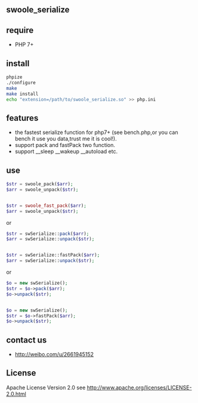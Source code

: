 ## swoole_serialize

## require

- PHP 7+

## install

```bash
phpize
./configure
make
make install
echo "extension=/path/to/swoole_serialize.so" >> php.ini
```

## features

- the fastest serialize function for php7+ (see bench.php,or you can bench it use you data,trust me it is cool!).
- support pack and fastPack two function.
- support __sleep __wakeup __autoload etc.

## use
```php
$str = swoole_pack($arr);
$arr = swoole_unpack($str);


$str = swoole_fast_pack($arr);
$arr = swoole_unpack($str);
```

or

```php
$str = swSerialize::pack($arr);
$arr = swSerialize::unpack($str);


$str = swSerialize::fastPack($arr);
$arr = swSerialize::unpack($str);
```

or

```php
$o = new swSerialize();
$str = $o->pack($arr);
$o->unpack($str);


$o = new swSerialize();
$str = $o->fastPack($arr);
$o->unpack($str);
```


## contact us
- http://weibo.com/u/2661945152

## License

Apache License Version 2.0 see http://www.apache.org/licenses/LICENSE-2.0.html


